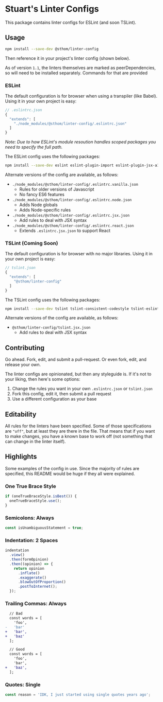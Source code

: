 # Stuart's Linter Configs

This package contains linter configs for ESLint (and soon TSLint).

## Usage

```sh
npm install --save-dev @sthom/linter-config
```

Then reference it in your project's linter config (shown below).

As of version `1.1`, the linters themselves are marked as peerDependencies, so will need to be installed separately. Commands for that are provided

### ESLint

The default configuration is for browser when using a transpiler (like Babel). Using it in your own project is easy:

```js
// .eslintrc.json
{
  "extends": [
    "./node_modules/@sthom/linter-config/.eslintrc.json"
  ]
}
```

*Note: Due to how ESLint's module resoution handles scoped packages you need to specify the full path.*

The ESLint config uses the following packages:

```sh
npm install --save-dev eslint eslint-plugin-import eslint-plugin-jsx-a11y eslint-plugin-react
```

Alternate versions of the config are available, as follows:

* `./node_modules/@sthom/linter-config/.eslintrc.vanilla.json`
  * Rules for older versions of Javascript
  * No fancy ES6 features
* `./node_modules/@sthom/linter-config/.eslintrc.node.json`
  * Adds Node globals
  * Adds Node-specific rules
* `./node_modules/@sthom/linter-config/.eslintrc.jsx.json`
  * Add rules to deal with JSX syntax
* `./node_modules/@sthom/linter-config/.eslintrc.react.json`
  * Extends `.eslintrc.jsx.json` to support React

### TSLint (Coming Soon)

The default configuration is for browser with no major libraries. Using it in your own project is easy:

```js
// tslint.json
{
  "extends": [
    "@sthom/linter-config"
  ]
}
```

The TSLint config uses the following packages:

```sh
npm install --save-dev tslint tslint-consistent-codestyle tslint-eslint-rules tslint-microsoft-contrib
```

Alternate versions of the config are available, as follows:

* `@sthom/linter-config/tslint.jsx.json`
  * Add rules to deal with JSX syntax

## Contributing

Go ahead. Fork, edit, and submit a pull-request. Or even fork, edit, and release your own.

The linter configs are opinionated, but then any styleguide is. If it's not to your liking, then here's some options:

1. Change the rules you want in your own `.eslintrc.json` or `tslint.json`
2. Fork this config, edit it, then submit a pull request
3. Use a different configuration as your base

## Editability

All rules for the linters have been specified. Some of those specifications are `"off"`, but at least they are there in the file. That means that if you want to make changes, you have a known base to work off (not something that can change in the linter itself).

## Highlights

Some examples of the config in use. Since the majority of rules are specified, this README would be huge if they all were explained.

### One True Brace Style

```js
if (oneTrueBraceStyle.isBest()) {
  oneTrueBraceStyle.use();
}
```

### Semicolons: Always

```js
const isUnambiguousStatement = true;
```

### Indentation: 2 Spaces

```js
indentation
  .view()
  .then(formOpinion)
  .then((opinion) => {
    return opinion
      .inflate()
      .exaggerate()
      .blowOutOfProportion()
      .postToInternet();
  });
```

### Trailing Commas: Always

```diff
  // Bad
  const words = [
    'foo',
-   'bar'
+   'bar',
+   'baz'
  ];

  // Good
  const words = [
    'foo',
    'bar',
+   'baz',
  ];
```

### Quotes: Single

```js
const reason = 'IDK, I just started using single quotes years ago';
```
